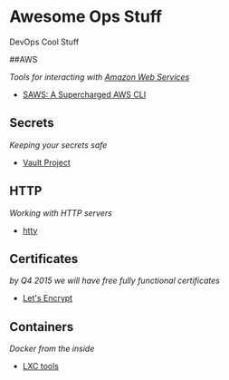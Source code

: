 # Awesome Ops Stuff
DevOps Cool Stuff


##AWS

*Tools for interacting with [Amazon Web Services](http://aws.amazon.com/)*

- [SAWS: A Supercharged AWS CLI](https://github.com/donnemartin/saws)


## Secrets

*Keeping your secrets safe*

- [Vault Project](https://vaultproject.io/)


## HTTP

*Working with HTTP servers*

- [htty](http://htty.github.io/htty)

## Certificates

*by Q4 2015 we will have free fully functional certificates*

- [Let's Encrypt](https://letsencrypt.org/)

## Containers

*Docker from the inside*

- [LXC tools](http://www.cyberciti.biz/faq/how-to-find-out-information-about-lxc-cpu-memory-networking/)
